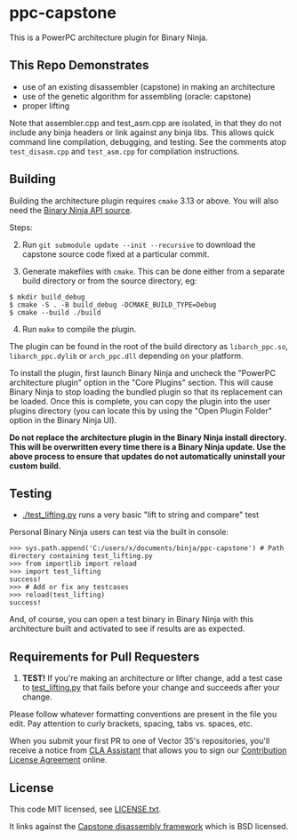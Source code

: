 # ppc-capstone
This is a PowerPC architecture plugin for Binary Ninja.

## This Repo Demonstrates

* use of an existing disassembler (capstone) in making an architecture
* use of the genetic algorithm for assembling (oracle: capstone)
* proper lifting

Note that assembler.cpp and test_asm.cpp are isolated, in that they do not include any binja headers or link against any binja libs. This allows quick command line compilation, debugging, and testing. See the comments atop `test_disasm.cpp` and `test_asm.cpp` for compilation instructions.

## Building

Building the architecture plugin requires `cmake` 3.13 or above. You will also need the
[Binary Ninja API source](https://github.com/Vector35/binaryninja-api).

Steps:

2. Run `git submodule update --init --recursive` to download the capstone source code fixed at a particular commit.

3. Generate makefiles with `cmake`. This can be done either from a separate build directory or from the source directory, eg:

  ```
  $ mkdir build_debug
  $ cmake -S . -B build_debug -DCMAKE_BUILD_TYPE=Debug
  $ cmake --build ./build
  ```

4. Run `make` to compile the plugin.

The plugin can be found in the root of the build directory as `libarch_ppc.so`,
`libarch_ppc.dylib` or `arch_ppc.dll` depending on your platform.

To install the plugin, first launch Binary Ninja and uncheck the "PowerPC architecture plugin"
option in the "Core Plugins" section. This will cause Binary Ninja to stop loading the
bundled plugin so that its replacement can be loaded. Once this is complete, you can copy
the plugin into the user plugins directory (you can locate this by using the "Open Plugin Folder"
option in the Binary Ninja UI).

**Do not replace the architecture plugin in the Binary Ninja install directory. This will
be overwritten every time there is a Binary Ninja update. Use the above process to ensure that
updates do not automatically uninstall your custom build.**

## Testing

- [./test_lifting.py](./test_lifting.py) runs a very basic "lift to string and compare" test

Personal Binary Ninja users can test via the built in console:

```
>>> sys.path.append('C:/users/x/documents/binja/ppc-capstone') # Path directory containing test_lifting.py
>>> from importlib import reload
>>> import test_lifting
success!
>>> # Add or fix any testcases
>>> reload(test_lifting)
success!
```

And, of course, you can open a test binary in Binary Ninja with this architecture built and activated to see if results are as expected.

## Requirements for Pull Requesters

1. **TEST!** If you're making an architecture or lifter change, add a test case to [test_lifting.py](./test_lifting.p) that fails before your change and succeeds after your change.

Please follow whatever formatting conventions are present in the file you edit. Pay attention to curly brackets, spacing, tabs vs. spaces, etc.

When you submit your first PR to one of Vector 35's repositories, you'll receive a notice from [CLA Assistant](https://cla-assistant.io/) that allows you to sign our [Contribution License Agreement](https://binary.ninja/cla.pdf) online.

## License

This code MIT licensed, see [LICENSE.txt](./license.txt).

It links against the [Capstone disassembly framework](https://github.com/aquynh/capstone) which is BSD licensed.
